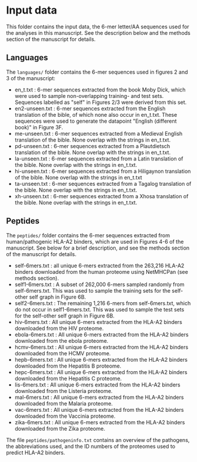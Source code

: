 # Input data

This folder contains the input data, the 6-mer letter/AA sequences used for the analyses
in this manuscript. See the description below and the methods section of the manuscript
for details.

## Languages
The `languages/` folder contains the 6-mer sequences used in figures 2 and 3 of the manuscript:

- en_t.txt : 6-mer sequences extracted from the book Moby Dick, which were used to sample non-overlapping training- and test sets. Sequences labelled as "self" in Figures 2/3 were derived from this set.
- en2-unseen.txt : 6-mer sequences extracted from the English translation of the bible, of which none also occur in en_t.txt. These sequences were used to generate the datapoint "English (different book)" in Figure 3F.
- me-unseen.txt : 6-mer sequences extracted from a Medieval English translation of the bible. None overlap with the strings in en_t.txt. 
- pd-unseen.txt : 6-mer sequences extracted from a Plautdietsch translation of the bible. None overlap with the strings in en_t.txt.
- la-unseen.txt : 6-mer sequences extracted from a Latin translation of the bible. None overlap with the strings in en_t.txt.
- hi-unseen.txt : 6-mer sequences extracted from a Hiligaynon translation of the bible. None overlap with the strings in en_t.txt
- ta-unseen.txt : 6-mer sequences extracted from a Tagalog translation of the bible. None overlap with the strings in en_t.txt.
- xh-unseen.txt : 6-mer sequences extracted from a Xhosa translation of the bible. None overlap with the strings in en_t.txt.

## Peptides
The `peptides/` folder contains the 6-mer sequences extracted from human/pathogenic HLA-A2 binders, which are used in Figures 4-6 of the manuscript.
See below for a brief description, and see the methods section of the manuscript for details.

- self-6mers.txt : all unique 6-mers extracted from the 263,216 HLA-A2 binders downloaded from the human proteome using NetMHCPan (see methods section).
- self1-6mers.txt : A subset of 262,000 6-mers sampled randomly from self-6mers.txt. This was used to sample the training sets for the self-other self graph in Figure 6B.
- self2-6mers.txt : The remaining 1,216 6-mers from self-6mers.txt, which do not occur in self1-6mers.txt. This was used to sample the test sets for the self-other self graph in Figure 6B.
- hiv-6mers.txt : All unique 6-mers extracted from the HLA-A2 binders downloaded from the HIV proteome.
- ebola-6mers.txt : All unique 6-mers extracted from the HLA-A2 binders downloaded from the ebola proteome.
- hcmv-6mers.txt : All unique 6-mers extracted from the HLA-A2 binders downloaded from the HCMV proteome.
- hepb-6mers.txt : All unique 6-mers extracted from the HLA-A2 binders downloaded from the Hepatitis B proteome.
- hepc-6mers.txt : All unique 6-mers extracted from the HLA-A2 binders downloaded from the Hepatitis C proteome.
- lis-6mers.txt : All unique 6-mers extracted from the HLA-A2 binders downloaded from the Listeria proteome.
- mal-6mers.txt : All unique 6-mers extracted from the HLA-A2 binders downloaded from the Malaria proteome.
- vac-6mers.txt : All unique 6-mers extracted from the HLA-A2 binders downloaded from the Vaccinia proteome.
- zika-6mers.txt : All unique 6-mers extracted from the HLA-A2 binders downloaded from the Zika proteome.

The file `peptides/pathogeninfo.txt` contains an overview of the pathogens, the abbreviations used, and the ID numbers of the proteomes used to predict HLA-A2 binders.
